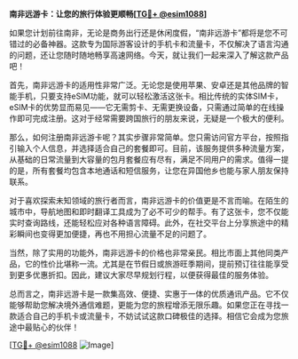 **南非远游卡：让您的旅行体验更顺畅[[TG💪+ @esim1088](https://t.me/s/esim1088)]**

如果您计划前往南非，无论是商务出行还是休闲度假，“南非远游卡”都将是您不可错过的必备神器。这款专为国际游客设计的手机卡和流量卡，不仅解决了语言沟通的问题，还让您随时随地畅享高速网络。今天，就让我们一起来深入了解这款产品吧！

首先，南非远游卡的适用性非常广泛。无论您是使用苹果、安卓还是其他品牌的智能手机，只要支持eSIM功能，就可以轻松激活这张卡。相比传统的实体SIM卡，eSIM卡的优势显而易见——它无需剪卡、无需更换设备，只需通过简单的在线操作即可完成注册。这对于经常需要跨国旅行的朋友来说，无疑是一个极大的便利。

那么，如何注册南非远游卡呢？其实步骤非常简单。您只需访问官方平台，按照指引输入个人信息，并选择适合自己的套餐即可。目前，该服务提供多种流量方案，从基础的日常流量到大容量的包月套餐应有尽有，满足不同用户的需求。值得一提的是，所有套餐均包含本地通话和短信服务，让您在异国他乡也能与家人朋友保持联系。

对于喜欢探索未知领域的旅行者而言，南非远游卡的价值更是不言而喻。在陌生的城市中，导航地图和即时翻译工具成为了必不可少的帮手。有了这张卡，您不仅能实时查询路线，还能轻松应对各种语言障碍。此外，在社交平台上分享旅途中的精彩瞬间也变得更加便捷，再也不用担心流量不足的问题了。

当然，除了实用的功能外，南非远游卡的价格也非常亲民。相比市面上其他同类产品，它的性价比堪称一流。尤其是在节假日或旅游旺季期间，提前预订往往能享受到更多优惠折扣。因此，建议大家尽早规划行程，以便获得最佳的服务体验。

总而言之，南非远游卡是一款集高效、便捷、实惠于一体的优质通讯产品。它不仅能够帮助您解决境外通信难题，更能为您的旅程增添无限乐趣。如果您正在寻找一款适合自己的手机卡或流量卡，不妨试试这款口碑极佳的选择。相信它会成为您旅途中最贴心的伙伴！

[[TG💪+ @esim1088](https://t.me/s/esim1088) ![Image](https://i.postimg.cc/4NQfJmqS/Snipaste-2025-05-13-00-14-12.png)]